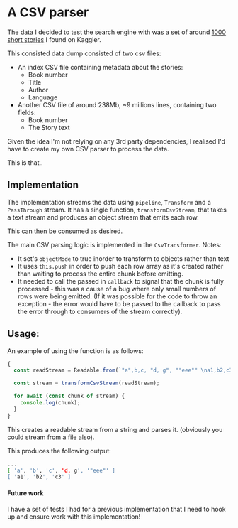 # A CSV parser

The data I decided to test the search engine with was a set of around [1000 short stories](https://www.kaggle.com/code/kerneler/starter-1002-short-stories-from-4d1c5610-0/input) I found on Kaggler.

This consisted data dump consisted of two csv files:

- An index CSV file containing metadata about the stories:
  - Book number
  - Title
  - Author
  - Language
- Another CSV file of around 238Mb, ~9 millions lines, containing two fields:
  - Book number
  - The Story text

Given the idea I'm not relying on any 3rd party dependencies, I realised I'd have to create my own CSV parser to process the data.

This is that..

## Implementation

The implementation streams the data using `pipeline`, `Transform` and a `PassThrough` stream.
It has a single function, `transformCsvStream`, that takes a text stream and produces an object stream that emits each row.

This can then be consumed as desired.

The main CSV parsing logic is implemented in the `CsvTransformer`.
Notes:

- It set's `objectMode` to true inorder to transform to objects rather than text
- It uses `this.push` in order to push each row array as it's created rather than waiting to process the entire chunk before emitting.
- It needed to call the passed in `callback` to signal that the chunk is fully processed - this was a cause of a bug where only small numbers of rows were being emitted. (If it was possible for the code to throw an exception - the error would have to be passed to the callback to pass the error through to consumers of the stream correctly).

## Usage:

An example of using the function is as follows:

```ts
{
  const readStream = Readable.from(`"a",b,c, "d, g", ""eee"" \na1,b2,c3\n`);

  const stream = transformCsvStream(readStream);

  for await (const chunk of stream) {
    console.log(chunk);
  }
}
```

This creates a readable stream from a string and parses it. (obviously you could stream from a file also).

This produces the following output:

```bash
...
[ 'a', 'b', 'c', 'd, g', '"eee"' ]
[ 'a1', 'b2', 'c3' ]
```

#### Future work
I have a set of tests I had for a previous implementation that I need to hook up and ensure work with this implementation! 